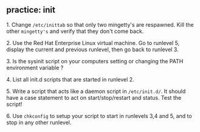 ## practice: init

1\. Change `/etc/inittab` so that only two mingetty\'s are respawned.
Kill the other `mingetty's` and verify that they don\'t come back.

2\. Use the Red Hat Enterprise Linux virtual machine. Go to runlevel 5,
display the current and previous runlevel, then go back to runlevel 3.

3\. Is the sysinit script on your computers setting or changing the PATH
environment variable ?

4\. List all init.d scripts that are started in runlevel 2.

5\. Write a script that acts like a daemon script in `/etc/init.d/`. It
should have a case statement to act on start/stop/restart and status.
Test the script!

6\. Use `chkconfig` to setup your script to start in runlevels 3,4 and
5, and to stop in any other runlevel.

